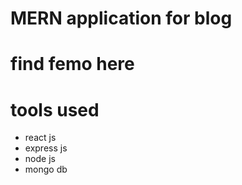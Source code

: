 # MERN application for blog

# find femo here

# tools used 
- react js
- express js
- node js
- mongo db

